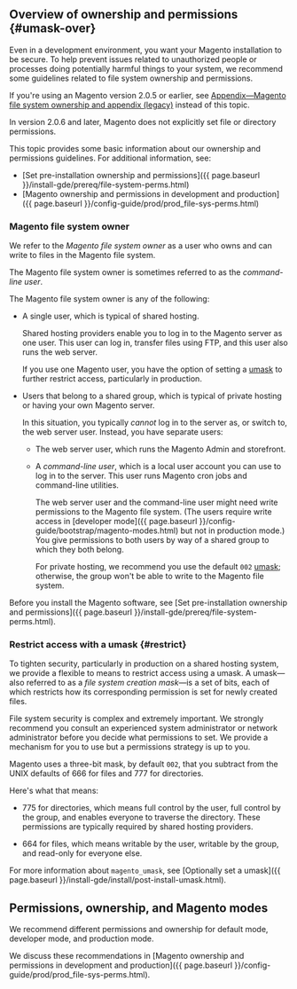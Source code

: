 <div markdown="1">

## Overview of ownership and permissions {#umask-over}
Even in a development environment, you want your Magento installation to be secure. To help prevent issues related to unauthorized people or processes doing potentially harmful things to your system, we recommend some guidelines related to file system ownership and permissions.

<div class="bs-callout bs-callout-info" id="info">
  <p>If you're using an Magento version 2.0.5 or earlier, see <a href="{{ page.baseurl }}/install-gde/install/legacy-file-system-perms.html">Appendix&mdash;Magento file system ownership and appendix (legacy)</a> instead of this topic.</p>
  <p>In version 2.0.6 and later, Magento does not explicitly set file or directory permissions.</p>
</div>

This topic provides some basic information about our ownership and permissions guidelines. For additional information, see:

*	[Set pre-installation ownership and permissions]({{ page.baseurl }}/install-gde/prereq/file-system-perms.html)
*	[Magento ownership and permissions in development and production]({{ page.baseurl }}/config-guide/prod/prod_file-sys-perms.html)

### Magento file system owner
We refer to the *Magento file system owner* as a user who owns and can write to files in the Magento file system.

<div class="bs-callout bs-callout-info" id="info">
  <p>The Magento file system owner is sometimes referred to as the <em>command-line user</em>.</p>
</div>

The Magento file system owner is any of the following:

*	A single user, which is typical of shared hosting. 

	Shared hosting providers enable you to log in to the Magento server as one user. This user can log in, transfer files using FTP, and this user also runs the web server.

	If you use one Magento user, you have the option of setting a [umask](#restrict) to further restrict access, particularly in production. 

*	Users that belong to a shared group, which is typical of private hosting or having your own Magento server.

	In this situation, you typically *cannot* log in to the server as, or switch to, the web server user. Instead, you have separate users:

	*	The web server user, which runs the Magento Admin and storefront. 

	*	A *command-line user*, which is a local user account you can use to log in to the server. This user runs Magento cron jobs and command-line utilities.

		The web server user and the command-line user might need write permissions to the Magento file system. (The users require write access in [developer mode]({{ page.baseurl }}/config-guide/bootstrap/magento-modes.html) but not in production mode.) You give permissions to both users by way of a shared group to which they both belong.

		For private hosting, we recommend you use the default `002` [umask](#restrict); otherwise, the group won't be able to write to the Magento file system.

Before you install the Magento software, see [Set pre-installation ownership and permissions]({{ page.baseurl }}/install-gde/prereq/file-system-perms.html).

### Restrict access with a umask {#restrict}
To tighten security, particularly in production on a shared hosting system, we provide a flexible to means to restrict access using a umask. A umask&mdash;also referred to as a *file system creation mask*&mdash;is a set of bits, each of which restricts how its corresponding permission is set for newly created files.

<div class="bs-callout bs-callout-warning">
    <p>File system security is complex and extremely important. We strongly recommend you consult an experienced system administrator or network administrator before you decide what permissions to set. We provide a mechanism for you to use but a permissions strategy is up to you.</p>
</div>

Magento uses a three-bit mask, by default `002`, that you subtract from the UNIX defaults of 666 for files and 777 for directories. 

Here's what that means:

*	775 for directories, which means full control by the user, full control by the group, and enables everyone to traverse the directory. These permissions are typically required by shared hosting providers.

*	664 for files, which means writable by the user, writable by the group, and read-only for everyone else.

For more information about `magento_umask`, see [Optionally set a umask]({{ page.baseurl }}/install-gde/install/post-install-umask.html).

## Permissions, ownership, and Magento modes
We recommend different permissions and ownership for default mode, developer mode, and production mode.

We discuss these recommendations in [Magento ownership and permissions in development and production]({{ page.baseurl }}/config-guide/prod/prod_file-sys-perms.html).
</div>